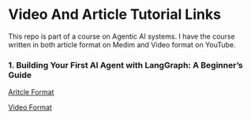 # Video And Article Tutorial Links

This repo is part of a course on Agentic AI systems. I have the course written in both article format on Medim and Video format on YouTube.

### 1. Building Your First AI Agent with LangGraph: A Beginner’s Guide

[Aritcle Format](https://ai.gopubby.com/building-your-first-ai-agent-with-langgraph-a-beginners-guide-d73d241c5b63)

[Video Format](https://youtu.be/assrhPxNdSk)